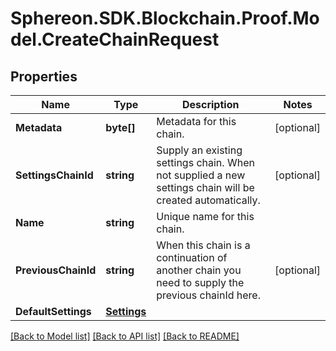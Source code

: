 # Sphereon.SDK.Blockchain.Proof.Model.CreateChainRequest
## Properties

Name | Type | Description | Notes
------------ | ------------- | ------------- | -------------
**Metadata** | **byte[]** | Metadata for this chain. | [optional] 
**SettingsChainId** | **string** | Supply an existing settings chain. When not supplied a new settings chain will be created automatically. | [optional] 
**Name** | **string** | Unique name for this chain. | 
**PreviousChainId** | **string** | When this chain is a continuation of another chain you need to supply the previous chainId here. | [optional] 
**DefaultSettings** | [**Settings**](Settings.md) |  | 

[[Back to Model list]](../README.md#documentation-for-models) [[Back to API list]](../README.md#documentation-for-api-endpoints) [[Back to README]](../README.md)

